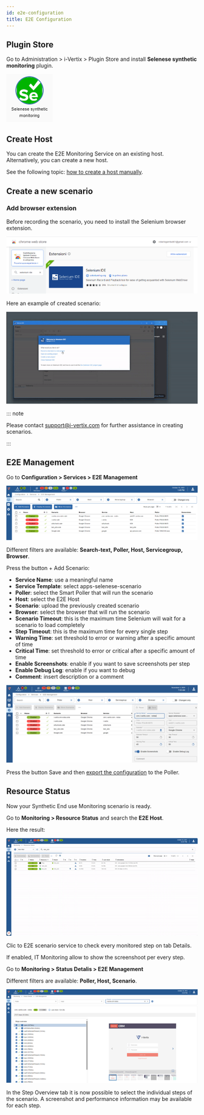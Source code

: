 ```yaml
---
id: e2e-configuration
title: E2E Configuration
---
```


## Plugin Store

Go to Administration > i-Vertix > Plugin Store and install **Selenese synthetic monitoring** plugin.

![image](../../assets/quick-start/e2e2.png)

## Create Host
You can create the E2E Monitoring Service on an existing host. Alternatively, you can create a new host. 

See the following topic: [how to create a host manually](../../monitoring-resources/monitoring-hosts/create-host-manually.md).

## Create a new scenario

### Add browser extension

Before recording the scenario, you need to install the Selenium browser extension. 

![image](../../assets/quick-start/e2e10.png)

Here an example of created scenario:

![image](../../assets/quick-start/e2e9.gif)

::: note

Please contact support@i-vertix.com for further assistance in creating scenarios.

:::

## E2E Management

Go to **Configuration > Services > E2E Management**

![image](../../assets/quick-start/e2e5.png)

Different filters are available: **Search-text, Poller, Host, Servicegroup, Browser**.

Press the button + Add Scenario:

* **Service Name**: use a meaningful name 
* **Service Template**: select apps-selenese-scenario
* **Poller**: select the Smart Poller that will run the scenario
* **Host**: select the E2E Host
* **Scenario**: upload the previously created scenario
* **Browser**: select the browser that will run the scenario
* **Scenario Timeout**: this is the maximum time Selenium will wait for a scenario to load completely
* **Step Timeout**: this is the maximum time for every single step
* **Warning Time**: set threshold to error or warning after a specific amount of time
* **Critical Time**: set threshold to error or critical after a specific amount of time
* **Enable Screenshots**: enable if you want to save screenshots per step
* **Enable Debug Log**: enable if you want to debug
* **Comment**: insert description or a comment

![image](../../assets/quick-start/crme2e.png)

Press the button Save and then [export the configuration](../monitoring-resources/monitoring-hosts/export-configuration.md) to the Poller.

## Resource Status
Now your Synthetic End use Monitoring scenario is ready. 

Go to **Monitoring > Resource Status** and search the **E2E Host**.

Here the result:

![image](../../assets/quick-start/e2e7.gif)

Clic to E2E scenario service to check every monitored step on tab Details. 

If enabled, IT Monitoring allow to show the screenshoot per every step.

Go to **Monitoring > Status Detalis > E2E Management**

Different filters are available: **Poller, Host, Scenario**.

![image](../../assets/quick-start/e2e8.png)

In the Step Overview tab it is now possible to select the individual steps of the scenario. A screenshot and performance information may be available for each step.




